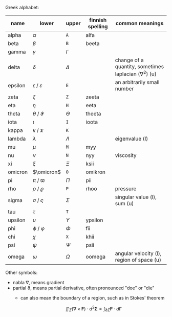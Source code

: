Greek alphabet:

| name | lower | upper | finnish spelling | common meanings |
| - | - | - | - | - |
| alpha | $\alpha$ | `A` | alfa | |
| beta | $\beta$ | `B` | beeta | |
| gamma | $\gamma$ | $\Gamma$ | | |
| delta | $\delta$ | $\Delta$ | | change of a quantity, sometimes laplacian ($\nabla^2$) (u) |
| epsilon | $\epsilon$ / $\varepsilon$ | `E` | | an arbitrarily small number |
| zeta | $\zeta$ | `Z` | zeeta | |
| eta | $\eta$ | `H` | eeta | |
| theta | $\theta$ / $\vartheta$ | $\Theta$ | theeta | |
| iota | $\iota$ | `I` | ioota | |
| kappa | $\kappa$ / $\varkappa$ | `K` | | |
| lambda | $\lambda$ | $\Lambda$ | | eigenvalue (l) |
| mu | $\mu$ | `M` | myy | |
| nu | $\nu$ | `N` | nyy | viscosity |
| xi | $\xi$ | $\Xi$ | ksii | |
| omicron | $\omicron$ | `O` | omikron | |
| pi | $\pi$ / $\varpi$ | $\Pi$ | pii | |
| rho | $\rho$ / $\varrho$ | `P` | rhoo | pressure |
| sigma | $\sigma$ / $\varsigma$ | $\Sigma$ | | singular value (l), sum (u) |
| tau | $\tau$ | `T` | | |
| upsilon | $\upsilon$ | $\Upsilon$ | ypsilon | |
| phi | $\phi$ / $\varphi$ | $\Phi$ | fii | |
| chi | $\chi$ | `X` | khii | |
| psi | $\psi$ | $\Psi$ | psii | |
| omega | $\omega$ | $\Omega$ | oomega | angular velocity (l), region of space (u) |

Other symbols:
- nabla $\nabla$, means gradient
- partial $\partial$, means partial derivative, often pronounced "doe" or "die"
	- can also mean the boundary of a region, such as in Stokes' theorem

	  $$
	  \iint_{\Sigma} (\nabla \times \mathbf{F}) \cdot d^2\mathbf{\Sigma}
	  = \int_{\partial\Sigma} \mathbf{F} \cdot d\mathbf\Gamma
	  $$
